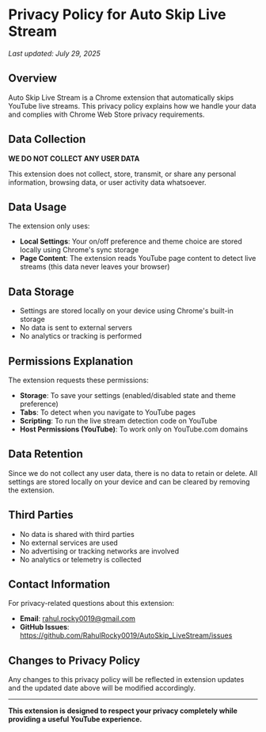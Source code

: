# Privacy Policy for Auto Skip Live Stream

_Last updated: July 29, 2025_

## Overview

Auto Skip Live Stream is a Chrome extension that automatically skips YouTube live streams. This privacy policy explains how we handle your data and complies with Chrome Web Store privacy requirements.

## Data Collection

**WE DO NOT COLLECT ANY USER DATA**

This extension does not collect, store, transmit, or share any personal information, browsing data, or user activity data whatsoever.

## Data Usage

The extension only uses:

-   **Local Settings**: Your on/off preference and theme choice are stored locally using Chrome's sync storage
-   **Page Content**: The extension reads YouTube page content to detect live streams (this data never leaves your browser)

## Data Storage

-   Settings are stored locally on your device using Chrome's built-in storage
-   No data is sent to external servers
-   No analytics or tracking is performed

## Permissions Explanation

The extension requests these permissions:

-   **Storage**: To save your settings (enabled/disabled state and theme preference)
-   **Tabs**: To detect when you navigate to YouTube pages
-   **Scripting**: To run the live stream detection code on YouTube
-   **Host Permissions (YouTube)**: To work only on YouTube.com domains

## Data Retention

Since we do not collect any user data, there is no data to retain or delete. All settings are stored locally on your device and can be cleared by removing the extension.

## Third Parties

-   No data is shared with third parties
-   No external services are used
-   No advertising or tracking networks are involved
-   No analytics or telemetry is collected

## Contact Information

For privacy-related questions about this extension:

-   **Email**: rahul.rocky0019@gmail.com
-   **GitHub Issues**: https://github.com/RahulRocky0019/AutoSkip_LiveStream/issues

## Changes to Privacy Policy

Any changes to this privacy policy will be reflected in extension updates and the updated date above will be modified accordingly.

---

**This extension is designed to respect your privacy completely while providing a useful YouTube experience.**
